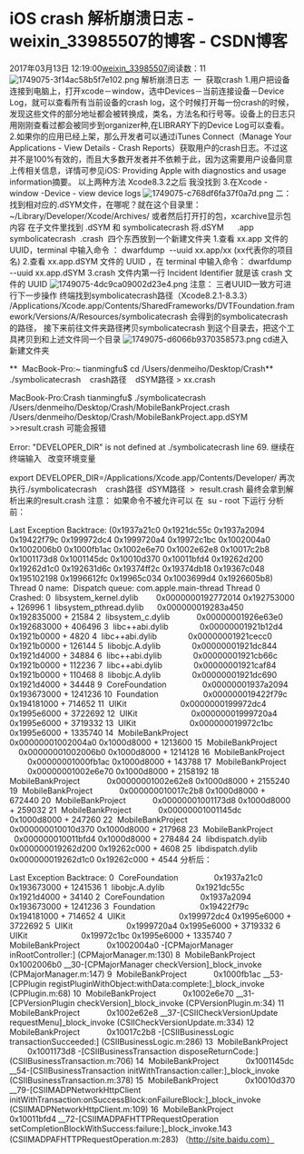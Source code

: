 # iOS crash 解析崩溃日志 - weixin_33985507的博客 - CSDN博客
2017年03月13日 12:19:00[weixin_33985507](https://me.csdn.net/weixin_33985507)阅读数：11
![1749075-3f14ac58b5f7e102.png](https://upload-images.jianshu.io/upload_images/1749075-3f14ac58b5f7e102.png)
 解析崩溃日志
 一  获取crash
1.用户把设备连接到电脑上，打开xcode－window，选中Devices－当前连接设备－Device Log，就可以查看所有当前设备的crash log，这个时候打开每一份crash的时候，发现这些文件的部分地址都会被转换成，类名，方法名和行号等。设备上的日志只用刚刚查看过都会被同步到organizer种,在LIBRARY下的Device Log可以查看。
2.如果你的应用已经上架，那么开发者可以通过iTunes Connect（Manage Your Applications - View Details - Crash Reports）获取用户的crash日志。不过这并不是100%有效的，而且大多数开发者并不依赖于此，因为这需要用户设备同意上传相关信息，详情可参见iOS: Providing Apple with diagnostics and usage information摘要。
以上两种方法 Xcode8.3.2之后 我没找到
3.在Xcode - window -Device - view device logs
![1749075-c768df6fa37f0a7d.png](https://upload-images.jianshu.io/upload_images/1749075-c768df6fa37f0a7d.png)
二：找到相对应的.dSYM文件，在哪呢？就在这个目录里： ~/Library/Developer/Xcode/Archives/ 或者然后打开打的包，xcarchive显示包内容 在子文件里找到 .dSYM 和 symbolicatecrash
将.dSYM      .app     symbolicatecrash   .crash  四个东西放到一个新建文件夹
1.查看 xx.app 文件的 UUID，terminal 中输入命令 ：
dwarfdump  --uuid xx.app/xx (xx代表你的项目名)
2.查看 xx.app.dSYM 文件的 UUID ，在 terminal 中输入命令：
dwarfdump --uuid xx.app.dSYM
3.crash 文件内第一行 Incident Identifier 就是该 crash 文件的 UUID
![1749075-4dc9ca09002d23e4.png](https://upload-images.jianshu.io/upload_images/1749075-4dc9ca09002d23e4.png)
注意： 三者UUID一致方可进行下一步操作
终端找到symbolicatecrash路径（Xcode8.2.1-8.3.3）
/Applications/Xcode.app/Contents/SharedFrameworks/DVTFoundation.framework/Versions/A/Resources/symbolicatecrash
会得到的symbolicatecrash的路径， 接下来前往文件夹路径拷贝symbolicatecrash
到这个目录去，把这个工具拷贝到和上述文件同一个目录
![1749075-d6066b9370358573.png](https://upload-images.jianshu.io/upload_images/1749075-d6066b9370358573.png)
cd进入新建文件夹
> 
**  MacBook-Pro:~ tianmingfu$ cd /Users/denmeiho/Desktop/Crash**
./symbolicatecrash    crash路径    dSYM路径 > xx.crash
> 
MacBook-Pro:Crash tianmingfu$ ./symbolicatecrash /Users/denmeiho/Desktop/Crash/MobileBankProject.crash  /Users/denmeiho/Desktop/Crash/MobileBankProject.app.dSYM >>result.crash
可能会报错
> 
Error: "DEVELOPER_DIR" is not defined at ./symbolicatecrash line 69.
继续在终端输入   改变环境变量
> 
export DEVELOPER_DIR=/Applications/Xcode.app/Contents/Developer/
再次执行./symbolicatecrash    crash路径  dSYM路径  >  result.crash
最终会拿到解析出来的result.crash
注意： 如果命令不被允许可以 在  su - root 下运行
分析前：
> 
Last Exception Backtrace:
(0x1937a21c0 0x1921dc55c 0x1937a2094 0x19422f79c 0x199972dc4 0x1999720a4 0x19972c1bc 0x1002004a0 0x1002006b0 0x1000fb1ac 0x1002e6e70 0x1002e62e8 0x10017c2b8 0x1001173d8 0x1001145dc 0x10010d370 0x10011bfd4 0x19262d200 0x19262d1c0 0x192631d6c 0x19374ff2c 0x19374db18 0x19367c048 0x195102198 0x1996612fc 0x19965c034 0x1003699d4 0x1926605b8)
Thread 0 name:  Dispatch queue: com.apple.main-thread
Thread 0 Crashed:
0   libsystem_kernel.dylib        	0x0000000192772014 0x192753000 + 126996
1   libsystem_pthread.dylib       	0x000000019283a450 0x192835000 + 21584
2   libsystem_c.dylib             	0x00000001926e63e0 0x192683000 + 406496
3   libc++abi.dylib               	0x00000001921b12d4 0x1921b0000 + 4820
4   libc++abi.dylib               	0x00000001921cecc0 0x1921b0000 + 126144
5   libobjc.A.dylib               	0x00000001921dc844 0x1921d4000 + 34884
6   libc++abi.dylib               	0x00000001921cb66c 0x1921b0000 + 112236
7   libc++abi.dylib               	0x00000001921caf84 0x1921b0000 + 110468
8   libobjc.A.dylib               	0x00000001921dc690 0x1921d4000 + 34448
9   CoreFoundation                	0x00000001937a2094 0x193673000 + 1241236
10  Foundation                    	0x000000019422f79c 0x194181000 + 714652
11  UIKit                         	0x0000000199972dc4 0x1995e6000 + 3722692
12  UIKit                         	0x00000001999720a4 0x1995e6000 + 3719332
13  UIKit                         	0x000000019972c1bc 0x1995e6000 + 1335740
14  MobileBankProject             	0x00000001002004a0 0x1000d8000 + 1213600
15  MobileBankProject             	0x00000001002006b0 0x1000d8000 + 1214128
16  MobileBankProject             	0x00000001000fb1ac 0x1000d8000 + 143788
17  MobileBankProject             	0x00000001002e6e70 0x1000d8000 + 2158192
18  MobileBankProject             	0x00000001002e62e8 0x1000d8000 + 2155240
19  MobileBankProject             	0x000000010017c2b8 0x1000d8000 + 672440
20  MobileBankProject             	0x00000001001173d8 0x1000d8000 + 259032
21  MobileBankProject             	0x00000001001145dc 0x1000d8000 + 247260
22  MobileBankProject             	0x000000010010d370 0x1000d8000 + 217968
23  MobileBankProject             	0x000000010011bfd4 0x1000d8000 + 278484
24  libdispatch.dylib             	0x000000019262d200 0x19262c000 + 4608
25  libdispatch.dylib             	0x000000019262d1c0 0x19262c000 + 4544
分析后：
> 
Last Exception Backtrace:
0   CoreFoundation                	0x1937a21c0 0x193673000 + 1241536
1   libobjc.A.dylib               	0x1921dc55c 0x1921d4000 + 34140
2   CoreFoundation                	0x1937a2094 0x193673000 + 1241236
3   Foundation                    	0x19422f79c 0x194181000 + 714652
4   UIKit                         	0x199972dc4 0x1995e6000 + 3722692
5   UIKit                         	0x1999720a4 0x1995e6000 + 3719332
6   UIKit                         	0x19972c1bc 0x1995e6000 + 1335740
7   MobileBankProject             	0x1002004a0 -[CPMajorManager inRootController:] (CPMajorManager.m:130)
8   MobileBankProject             	0x1002006b0 __30-[CPMajorManager checkVersion]_block_invoke (CPMajorManager.m:147)
9   MobileBankProject             	0x1000fb1ac __53-[CPPlugin registPluginWithObject:withData:complete:]_block_invoke (CPPlugin.m:68)
10  MobileBankProject             	0x1002e6e70 __31-[CPVersionPlugin checkVersion]_block_invoke (CPVersionPlugin.m:34)
11  MobileBankProject             	0x1002e62e8 __37-[CSIICheckVersionUpdate requestMenu]_block_invoke (CSIICheckVersionUpdate.m:334)
12  MobileBankProject             	0x10017c2b8 -[CSIIBusinessLogic transactionSucceeded:] (CSIIBusinessLogic.m:286)
13  MobileBankProject             	0x1001173d8 -[CSIIBusinessTransaction disposeReturnCode:] (CSIIBusinessTransaction.m:706)
14  MobileBankProject             	0x1001145dc __54-[CSIIBusinessTransaction initWithTransaction:caller:]_block_invoke (CSIIBusinessTransaction.m:378)
15  MobileBankProject             	0x10010d370 __79-[CSIIMADPNetworkHttpClient initWithTransaction:onSuccessBlock:onFailureBlock:]_block_invoke (CSIIMADPNetworkHttpClient.m:109)
16  MobileBankProject             	0x10011bfd4 __72-[CSIIMADPAFHTTPRequestOperation setCompletionBlockWithSuccess:failure:]_block_invoke.143 (CSIIMADPAFHTTPRequestOperation.m:283)
（http://site.baidu.com）

